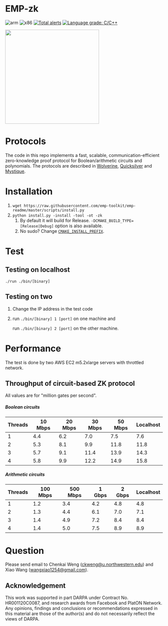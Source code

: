 # EMP-zk  
![arm](https://github.com/emp-toolkit/emp-zk/workflows/arm/badge.svg)
![x86](https://github.com/emp-toolkit/emp-zk/workflows/x86/badge.svg)
[![Total alerts](https://img.shields.io/lgtm/alerts/g/emp-toolkit/emp-zk.svg?logo=lgtm&logoWidth=18)](https://lgtm.com/projects/g/emp-toolkit/emp-zk/alerts/)
[![Language grade: C/C++](https://img.shields.io/lgtm/grade/cpp/g/emp-toolkit/emp-zk.svg?logo=lgtm&logoWidth=18)](https://lgtm.com/projects/g/emp-toolkit/emp-zk/context:cpp)

<img src="https://raw.githubusercontent.com/emp-toolkit/emp-readme/master/art/logo-full.jpg" width=300px/>

Protocols
=====
The code in this repo implements a fast, scalable, communication-efficient zero-knowledge proof protocol for Boolean/arithmetic circuits and polynomials. The protocols are described in [Wolverine](https://eprint.iacr.org/2020/925), [Quicksilver](https://eprint.iacr.org/2021/076) and [Mystique](https://eprint.iacr.org/2021/730).

Installation
=====
1. `wget https://raw.githubusercontent.com/emp-toolkit/emp-readme/master/scripts/install.py`
2. `python install.py -install -tool -ot -zk`
    1. By default it will build for Release. `-DCMAKE_BUILD_TYPE=[Release|Debug]` option is also available.
    2. No sudo? Change [`CMAKE_INSTALL_PREFIX`](https://cmake.org/cmake/help/v2.8.8/cmake.html#variable%3aCMAKE_INSTALL_PREFIX).

Test
=====

Testing on localhost
-----

   `./run ./bin/[binary]`

   
Testing on two
-----

1. Change the IP address in the test code 

2. run `./bin/[binary] 1 [port]` on one machine and 
  
   run `./bin/[binary] 2 [port]` on the other machine.

 
Performance
=====
The test is done by two AWS EC2 m5.2xlarge servers with throttled network.

Throughput of circuit-based ZK protocol
-----
All values are for "million gates per second".
##### Boolean circuits
|Threads|10 Mbps|20 Mbps|30 Mbps|50 Mbps|Localhost|
|-------|-------|-------|-------|-------|---------|
|1|4.4|6.2|7.0|7.5|7.6|
|2|5.3|8.1|9.9|11.8|11.8|
|3|5.7|9.1|11.4|13.9|14.3|
|4|5.8|9.9|12.2|14.9|15.8|
##### Arithmetic circuits
|Threads|100 Mbps|500 Mbps|1 Gbps|2 Gbps|Localhost|
|-------|-------|-------|-------|-------|---------|
|1|1.2|3.4|4.2|4.8|4.8|
|2|1.3|4.4|6.1|7.0|7.1|
|3|1.4|4.9|7.2|8.4|8.4|
|4|1.4|5.0|7.5|8.9|8.9|


Question
=====
Please send email to Chenkai Weng (ckweng@u.northwestern.edu) and Xiao Wang (wangxiao1254@gmail.com).

## Acknowledgement
This work was supported in part DARPA under Contract No. HR001120C0087, and research awards from Facebook and PlatON Network. Any opinions, findings and conclusions or recommendations expressed in this material are those of the author(s) and do not necessarily reflect the views of DARPA.
